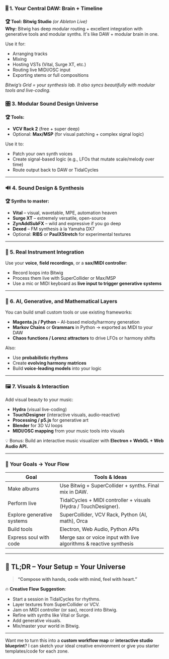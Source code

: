 
### 🎚️ **1. Your Central DAW: Brain + Timeline**
**🏆 Tool:** **Bitwig Studio** *(or Ableton Live)*  
**Why:** Bitwig has deep modular routing + excellent integration with generative tools and modular synths. It's like DAW + modular brain in one.

Use it for:
- Arranging tracks
- Mixing
- Hosting VSTs (Vital, Surge XT, etc.)
- Routing live MIDI/OSC input
- Exporting stems or full compositions

*Bitwig’s Grid = your synthesis lab. It also syncs beautifully with modular tools and live-coding.*

### 🎛️ **3. Modular Sound Design Universe**
**🏆 Tools:**  
- **VCV Rack 2** (free + super deep)  
- Optional: **Max/MSP** (for visual patching + complex signal logic)

Use it to:
- Patch your own synth voices
- Create signal-based logic (e.g., LFOs that mutate scale/melody over time)
- Route output back to DAW or TidalCycles

---

### 🔊 **4. Sound Design & Synthesis**
**🏆 Synths to master:**
- **Vital** – visual, wavetable, MPE, automation heaven
- **Surge XT** – extremely versatile, open-source
- **ZynAddSubFX** – wild and expressive if you go deep
- **Dexed** – FM synthesis à la Yamaha DX7
- Optional: **RIBS** or **PaulXStretch** for experimental textures

---

### 🎷 **5. Real Instrument Integration**
Use your **voice**, **field recordings**, or a **sax/MIDI controller**:

- Record loops into Bitwig
- Process them live with SuperCollider or Max/MSP
- Use a mic or MIDI keyboard as **live input to trigger generative systems**
---

### 🧠 **6. AI, Generative, and Mathematical Layers**
You can build small custom tools or use existing frameworks:

- **Magenta.js / Python** – AI-based melody/harmony generation
- **Markov Chains** or **Grammars** in Python → exported as MIDI to your DAW
- **Chaos functions / Lorenz attractors** to drive LFOs or harmony shifts

Also:
- Use **probabilistic rhythms**
- Create **evolving harmony matrices**
- Build **voice-leading models** into your logic

---

### 🖼️ **7. Visuals & Interaction**
Add visual beauty to your music:

- **Hydra** (visual live-coding)
- **TouchDesigner** (interactive visuals, audio-reactive)
- **Processing / p5.js** for generative art
- **Blender** for 3D VJ loops
- **MIDI/OSC mapping** from your music tools into visuals

💡 Bonus: Build an interactive music visualizer with **Electron + WebGL + Web Audio API.**

---

### 🎯 **Your Goals → Your Flow**
| Goal | Tools & Ideas |
|------|---------------|
| Make albums | Use Bitwig + SuperCollider + synths. Final mix in DAW. |
| Perform live | TidalCycles + MIDI controller + visuals (Hydra / TouchDesigner). |
| Explore generative systems | SuperCollider, VCV Rack, Python (AI, math), Orca |
| Build tools | Electron, Web Audio, Python APIs |
| Express soul with code | Merge sax or voice input with live algorithms & reactive synthesis |

---

## 🧭 TL;DR – Your Setup = Your Universe

> **“Compose with hands, code with mind, feel with heart.”**

🔥 **Creative Flow Suggestion**:
- Start a session in TidalCycles for rhythms.
- Layer textures from SuperCollider or VCV.
- Jam on MIDI controller (or sax), record into Bitwig.
- Refine with synths like Vital or Surge.
- Add generative visuals.
- Mix/master your world in Bitwig.

---

Want me to turn this into a **custom workflow map** or **interactive studio blueprint**? I can sketch your ideal creative environment or give you starter templates/code for each zone.
